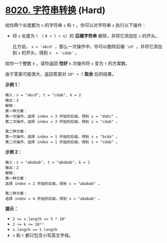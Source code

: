 # [8020. 字符串转换][link] (Hard)

[link]: https://leetcode.cn/contest/weekly-contest-362/problems/string-transformation/

给你两个长度都为 `n` 的字符串 `s` 和 `t` 。你可以对字符串 `s` 执行以下操作：

- 将 `s` 长度为 `l` （ `0 < l < n`）的 **后缀字符串** 删除，并将它添加在 `s` 的开头。

   比方说， `s = 'abcd'` ，那么一次操作中，你可以删除后缀 `'cd'` ，并将它添加到 `s` 的开头，得到 `s 
= 'cdab'` 。

给你一个整数 `k` ，请你返回 **恰好** `k` 次操作将 `s` 变为 `t` 的方案数。

由于答案可能很大，返回答案对 `10⁹ + 7` **取余** 后的结果。

**示例 1：**

```
输入：s = "abcd", t = "cdab", k = 2
输出：2
解释：
第一种方案：
第一次操作，选择 index = 3 开始的后缀，得到 s = "dabc" 。
第二次操作，选择 index = 3 开始的后缀，得到 s = "cdab" 。

第二种方案：
第一次操作，选择 index = 1 开始的后缀，得到 s = "bcda" 。
第二次操作，选择 index = 1 开始的后缀，得到 s = "cdab" 。
```

**示例 2：**

```
输入：s = "ababab", t = "ababab", k = 1
输出：2
解释：
第一种方案：
选择 index = 2 开始的后缀，得到 s = "ababab" 。

第二种方案：
选择 index = 4 开始的后缀，得到 s = "ababab" 。
```

**提示：**

- `2 <= s.length <= 5 * 10⁵`
- `1 <= k <= 10¹⁵`
- `s.length == t.length`
- `s` 和 `t` 都只包含小写英文字母。
